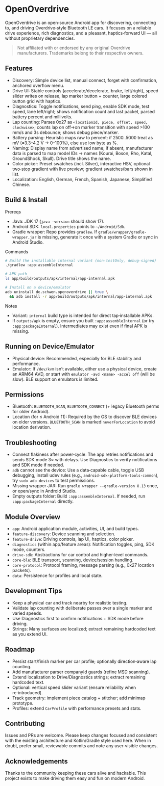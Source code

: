 # OpenOverdrive

OpenOverdrive is an open‑source Android app for discovering, connecting to, and driving Overdrive‑style Bluetooth LE cars. It focuses on a reliable drive experience, rich diagnostics, and a pleasant, haptics‑forward UI — all without proprietary dependencies.

> Not affiliated with or endorsed by any original Overdrive manufacturers. Trademarks belong to their respective owners.


## Features

- Discovery: Simple device list, manual connect, forget with confirmation, anchored overflow menu.
- Drive UI: Stable controls (accelerate/decelerate, brake, left/right), speed slider writes on release, lap marker button + counter, large colored button grid with haptics.
- Diagnostics: Toggle notifications, send ping, enable SDK mode, test speed, lane left/right; shows notification count and last packet, parsed battery percent and millivolts.
- Lap counting: Parses 0x27 as `<locationId, piece, offset, speed, clockwise>`; counts lap on off→on marker transition with speed >100 mm/s and 3s debounce; shows debug piece/marker.
- Battery parsing: Heuristic maps raw to percent: if 2500..5000 treat as mV (≈3.3–4.2 V → 0–100%), else use low byte as %.
- Naming: Display name from advertised name; if absent, manufacturer data is parsed to map model IDs → names (Kourai, Boson, Rho, Katal, GroundShock, Skull). Drive title shows the name.
- Color picker: Preset swatches (incl. Silver), interactive HSV, optional two‑stop gradient with live preview; gradient swatches/bars shown in list.
- Localization: English, German, French, Spanish, Japanese, Simplified Chinese.


## Build & Install

Prereqs

- Java: JDK 17 (`java -version` should show 17).
- Android SDK: `local.properties` points to `~/Android/Sdk`.
- Gradle wrapper: Repo provides `gradlew`. If `gradle/wrapper/gradle-wrapper.jar` is missing, generate it once with a system Gradle or sync in Android Studio.

Commands

```bash
# Build the installable internal variant (non-testOnly, debug-signed)
./gradlew :app:assembleInternal

# APK path
ls app/build/outputs/apk/internal/app-internal.apk

# Install on a device/emulator
adb uninstall de.schwen.openoverdrive || true \
  && adb install -r app/build/outputs/apk/internal/app-internal.apk
```

Notes

- Variant: `internal` build type is intended for direct tap‑installable APKs.
- If `outputs/apk` is empty, ensure you built `:app:assembleInternal` (or try `:app:packageInternal`). Intermediates may exist even if final APK is missing.


## Running on Device/Emulator

- Physical device: Recommended, especially for BLE stability and performance.
- Emulator: If `/dev/kvm` isn’t available, either use a physical device, create an ARM64 AVD, or start with `emulator -avd <name> -accel off` (will be slow). BLE support on emulators is limited.


## Permissions

- Bluetooth: `BLUETOOTH_SCAN`, `BLUETOOTH_CONNECT` (+ legacy Bluetooth perms for older Android).
- Location (for ≤ Android 11): Required by the OS to discover BLE devices on older versions. `BLUETOOTH_SCAN` is marked `neverForLocation` to avoid location derivation.


## Troubleshooting

- Connect flakiness after power‑cycle: The app retries notifications and sends SDK mode 3× with delays. Use Diagnostics to verify notifications and SDK mode if needed.
- `adb` cannot see the device: Use a data‑capable cable, toggle USB debugging, install udev rules (e.g., `android-sdk-platform-tools-common`), try `sudo adb devices` to test permissions.
- Missing wrapper JAR: Run `gradle wrapper --gradle-version 8.13` once, or open/sync in Android Studio.
- Empty outputs folder: Build `:app:assembleInternal`. If needed, run `:app:packageInternal` directly.


## Module Overview

- `app`: Android application module, activities, UI, and build types.
- `feature-discovery`: Device scanning and selection.
- `feature-drive`: Driving controls, lap UI, haptics, color picker.
- `diagnostics` (within app/feature areas): Notification toggles, ping, SDK mode, counters.
- `drive-sdk`: Abstractions for car control and higher‑level commands.
- `core-ble`: BLE transport, scanning, device/session handling.
- `core-protocol`: Protocol framing, message parsing (e.g., 0x27 location packets).
- `data`: Persistence for profiles and local state.


## Development Tips

- Keep a physical car and track nearby for realistic testing.
- Validate lap counting with deliberate passes over a single marker and varied speeds.
- Use Diagnostics first to confirm notifications + SDK mode before driving.
- Strings: Many surfaces are localized; extract remaining hardcoded text as you extend UI.


## Roadmap

- Persist start/finish marker per car profile; optionally direction‑aware lap counting.
- Add manufacturer parser companyId guards (refine MSD scanning).
- Extend localization to Drive/Diagnostics strings; extract remaining hardcoded text.
- Optional: vertical speed slider variant (ensure reliability when re‑introduced).
- Track geometry: implement piece catalog + stitcher; add minimap prototype.
- Profiles: extend `CarProfile` with performance presets and stats.


## Contributing

Issues and PRs are welcome. Please keep changes focused and consistent with the existing architecture and Kotlin/Gradle style used here. When in doubt, prefer small, reviewable commits and note any user‑visible changes.


## Acknowledgements

Thanks to the community keeping these cars alive and hackable. This project exists to make driving them easy and fun on modern Android.

